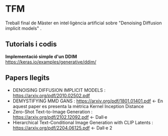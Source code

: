 # TFM
Treball final de Màster en intel·ligència artificial sobre "Denoising Diffusion implicit models" .

## Tutorials i codis
**Implementació simple d'un DDIM** https://keras.io/examples/generative/ddim/

## Papers llegits

* DENOISING DIFFUSION IMPLICIT MODELS : https://arxiv.org/pdf/2010.02502.pdf
* DEMYSTIFYING MMD GANS : https://arxiv.org/pdf/1801.01401.pdf <- En aquest paper es presenta la mètrica Kernel Inception Distance
* Zero-Shot Text-to-Image Generation :  https://arxiv.org/pdf/2102.12092.pdf <- Dall·e
* Hierarchical Text-Conditional Image Generation with CLIP Latents :  https://arxiv.org/pdf/2204.06125.pdf <- Dall·e 2


